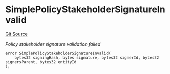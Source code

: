 # SimplePolicyStakeholderSignatureInvalid
[Git Source](https://github.com/nayms/contracts-v3/blob/08976c385ed293c18988aa46a13c47179dbb0a28/src/shared/CustomErrors.sol)

*Policy stakeholder signature validation failed*


```solidity
error SimplePolicyStakeholderSignatureInvalid(
    bytes32 signingHash, bytes signature, bytes32 signerId, bytes32 signersParent, bytes32 entityId
);
```

